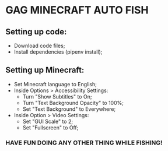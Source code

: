 # GAG MINECRAFT AUTO FISH

## Setting up code:
- Download code files;
- Install dependencies (pipenv install);

## Setting up Minecraft:
- Set Minecraft language to English;
- Inside Options > Accessibility Settings:
    - Turn "Show Subtitles" to On;
    - Turn "Text Background Opacity" to 100%;
    - Set "Text Background" to Everywhere;
- Inside Option > Video Settings:
    - Set "GUI Scale" to 2;
    - Set "Fullscreen" to Off;

### HAVE FUN DOING ANY OTHER THING WHILE FISHING!

